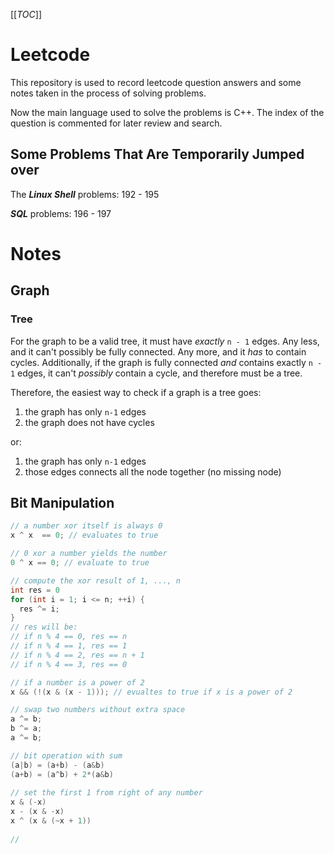 [[_TOC_]]



# Leetcode

This repository is used to record leetcode question answers and some notes taken in the process of solving problems.

Now the main language used to solve the problems is C++. The index of the question is commented for later review and search.



## Some Problems That Are Temporarily Jumped over

The ***Linux Shell*** problems: 192 - 195

***SQL*** problems: 196 - 197



# Notes

## Graph

### Tree

For the graph to be a valid tree, it must have *exactly* `n - 1` edges. Any less, and it can't possibly be fully connected. Any more, and it *has* to contain cycles. Additionally, if the graph is fully connected *and* contains exactly `n - 1` edges, it can't *possibly* contain a cycle, and therefore must be a tree.

Therefore, the easiest way to check if a graph is a tree goes:

1. the graph has only `n-1` edges
2. the graph does not have cycles

or:

1. the graph has only `n-1` edges
2. those edges connects all the node together (no missing node)



## Bit Manipulation

```c++
// a number xor itself is always 0
x ^ x  == 0; // evaluates to true

// 0 xor a number yields the number
0 ^ x == 0; // evaluate to true 

// compute the xor result of 1, ..., n
int res = 0
for (int i = 1; i <= n; ++i) {
  res ^= i;
}
// res will be:
// if n % 4 == 0, res == n
// if n % 4 == 1, res == 1
// if n % 4 == 2, res == n + 1
// if n % 4 == 3, res == 0

// if a number is a power of 2
x && (!(x & (x - 1))); // evualtes to true if x is a power of 2

// swap two numbers without extra space
a ^= b;
b ^= a;
a ^= b;

// bit operation with sum
(a|b) = (a+b) - (a&b)
(a+b) = (a^b) + 2*(a&b)
  
// set the first 1 from right of any number
x & (-x)
x - (x & -x)
x ^ (x & (~x + 1))
  
// 
```

